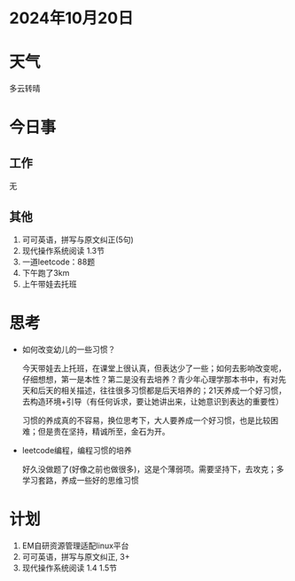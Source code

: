 # 2024年10月20日
# 天气
多云转晴
# 今日事
## 工作
无
## 其他
1. 可可英语，拼写与原文纠正(5句)
2. 现代操作系统阅读 1.3节
3. 一道leetcode：88题
4. 下午跑了3km
5. 上午带娃去托班

# 思考
- 如何改变幼儿的一些习惯？
    
    今天带娃去上托班，在课堂上很认真，但表达少了一些；如何去影响改变呢，仔细想想，第一是本性？第二是没有去培养？青少年心理学那本书中，有对先天和后天的相关描述，往往很多习惯都是后天培养的；21天养成一个好习惯，去构造环境+引导（有任何诉求，要让她讲出来，让她意识到表达的重要性）

    习惯的养成真的不容易，换位思考下，大人要养成一个好习惯，也是比较困难；但是贵在坚持，精诚所至，金石为开。

- leetcode编程，编程习惯的培养

    好久没做题了(好像之前也做很多)，这是个薄弱项。需要坚持下，去攻克；多学习套路，养成一些好的思维习惯

# 计划
1. EM自研资源管理适配linux平台
2. 可可英语，拼写与原文纠正, 3+
3. 现代操作系统阅读 1.4 1.5节